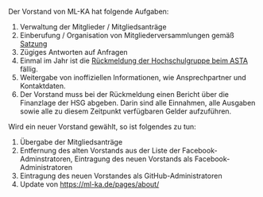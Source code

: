 Der Vorstand von ML-KA hat folgende Aufgaben:

1. Verwaltung der Mitglieder / Mitgliedsanträge
2. Einberufung / Organisation von Mitgliederversammlungen gemäß [Satzung](https://github.com/ML-KA/satzung/blob/master/Satzung.pdf)
3. Zügiges Antworten auf Anfragen
4. Einmal im Jahr ist die [Rückmeldung der Hochschulgruppe beim ASTA](https://www.asta.kit.edu/de/engagier-dich/hochschulgruppen/anerkennung-rueckmeldung) fällig.
5. Weitergabe von inoffiziellen Informationen, wie Ansprechpartner und
   Kontaktdaten.
6. Der Vorstand muss bei der Rückmeldung einen Bericht über die Finanzlage
   der HSG abgeben. Darin sind alle Einnahmen, alle Ausgaben sowie alle zu
   diesem Zeitpunkt verfügbaren Gelder aufzuführen.


Wird ein neuer Vorstand gewählt, so ist folgendes zu tun:

1. Übergabe der Mitgliedsanträge
2. Entfernung des alten Vorstands aus der Liste der Facebook-Adminstratoren,
   Eintragung des neuen Vorstands als Facebook-Administratoren
3. Eintragung des neuen Vorstandes als GitHub-Administratoren
4. Update von https://ml-ka.de/pages/about/